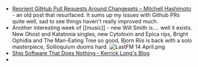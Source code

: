 - [Reorient GitHub Pull Requests Around Changesets – Mitchell Hashimoto](https://mitchellh.com/writing/github-changesets) - an old post that resurfaced.  It sums up my issues with Github PRs quite well, sad to see things haven't really improved much.
- Another interesting week of [[music]] - new Will Smith is.... well it exists. New Ghost and Katatonia singles, new Cytotoxin and Epica rips, Bright Ophidia and The Man-Eating Tree so good, Bjorn Riis is back with a solo masterpiece, Soliloquium dooms hard.
  ![LastFM 14 April.png](../assets/LastFM_14_April_1744592201412_0.png)
- [Ship Software That Does Nothing - Kerrick Long's Blog](https://kerrick.blog/articles/2025/ship-software-that-does-nothing/)
-